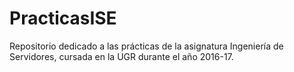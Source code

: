 # PracticasISE
Repositorio dedicado a las prácticas de la asignatura Ingeniería de Servidores, cursada en la UGR durante el año 2016-17.
